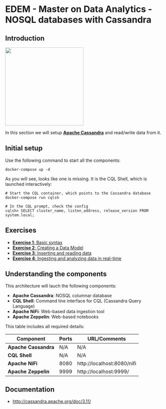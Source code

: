 # EDEM - Master on Data Analytics - NOSQL databases with Cassandra

## Introduction

<img width="250" src="http://cassandra.apache.org/img/cassandra_logo.png">

In this section we will setup **[Apache Cassandra](http://cassandra.apache.org/)** and read/write data from it.

## Initial setup

Use the following command to start all the components:

```shell
docker-compose up -d
```

As you will see, looks like one is missing. It is the CQL Shell, which is launched interactively:

```shell
# Start the CQL container, which points to the Cassandra database
docker-compose run cqlsh

# In the CQL prompt, check the config
cqlsh> SELECT cluster_name, listen_address, release_version FROM system.local;
```

## Exercises

* [**Exercise 1**: Basic syntax](Exercises/Exercise1)
* [**Exercise 2**: Creating a Data Model](Exercises/Exercise2)
* [**Exercise 3**: Inserting and reading data](Exercises/Exercise3)
* [**Exercise 4**: Ingesting and analyzing data in real-time](Exercises/Exercise4)

## Understanding the components

This architecture will lauch the following components:

* **Apache Cassandra**: NOSQL columnar database
* **CQL Shell**: Command line interface for CQL (Cassandra Query Language)
* **Apache NiFi**: Web-based data ingestion tool
* **Apache Zeppelin**:  Web-based notebooks

This table includes all required details:

| Component | Ports | URL/Comments |
| ------------- | ------------- | ------------- |
| **Apache Cassandra** | N/A  | N/A  |
| **CQL Shell** | N/A  | N/A  |
| **Apache NiFi** | 8080  | http://localhost:8080/nifi  |
| **Apache Zeppelin** | 9999  | http://localhost:9999/  |

## Documentation

* http://cassandra.apache.org/doc/3.11/
